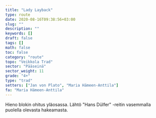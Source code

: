 ```yaml
---
title: "Lady Layback"
type: route
date: 2020-08-16T09:38:56+03:00
slug: ""
description: ""
keywords: []
draft: false
tags: []
math: false
toc: false
category: "route"
topo: "Veikkola Trad"
sector: "Pääseinä"
sector_weight: 11
grade: "4+"
type: "trad"
setters: ["Jan von Plato", "Maria Hämeen-Anttila"]
fa: "Maria Hämeen-Anttila"
---
```


Hieno blokin ohitus yläosassa. Lähtö "Hans Dülfer" -reitin vasemmalla puolella olevasta hakeamasta.
